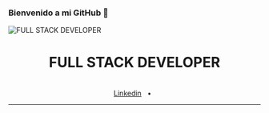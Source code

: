 
### Bienvenido a mi GitHub 👋
![FULL STACK DEVELOPER](https://imgur.com/7lQVyNm.png)

<div align="center">
  <h1>FULL STACK DEVELOPER</h1>

  <br />
  <a href="https://www.linkedin.com/in/ezequiel-sosa-475150248/">Linkedin</a>
  <span>&nbsp;&nbsp;•&nbsp;&nbsp;</span>
  <br />
  <hr />
</div>
